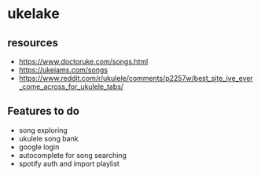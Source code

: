 # ukelake

## resources

- https://www.doctoruke.com/songs.html
- https://ukejams.com/songs
- https://www.reddit.com/r/ukulele/comments/p2257w/best_site_ive_ever_come_across_for_ukulele_tabs/

## Features to do

- song exploring
- ukulele song bank
- google login
- autocomplete for song searching
- spotify auth and import playlist
